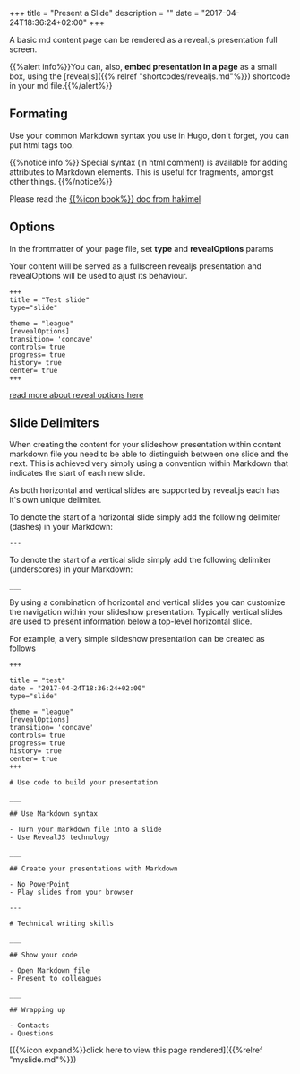 +++
title = "Present a Slide"
description = ""
date = "2017-04-24T18:36:24+02:00"
+++

A basic md content page can be rendered as a reveal.js presentation full screen.

{{%alert info%}}You can, also, **embed presentation in a page** as a small box, using the [revealjs]({{% relref "shortcodes/revealjs.md"%}}) shortcode in your md file.{{%/alert%}}


## Formating
Use your common Markdown syntax you use in Hugo, don't forget, you can put html tags too.

{{%notice info %}} Special syntax (in html comment) is available for adding attributes to Markdown elements. This is useful for fragments, amongst other things.
{{%/notice%}}

Please read the [{{%icon book%}} doc from hakimel](https://github.com/hakimel/reveal.js/#instructions)


## Options
In the frontmatter of your page file, set **type** and **revealOptions** params

Your content will be served as a fullscreen revealjs presentation and revealOptions will be used to ajust its behaviour.

	+++
	title = "Test slide"
	type="slide"

	theme = "league"
	[revealOptions]
	transition= 'concave'
	controls= true
	progress= true
	history= true
	center= true
	+++

[read more about reveal options here](https://github.com/hakimel/reveal.js/#configuration)


## Slide Delimiters
When creating the content for your slideshow presentation within content markdown file you need to be able to distinguish between one slide and the next. This is achieved very simply using a  convention within Markdown that indicates the start of each new slide.

As both horizontal and vertical slides are supported by reveal.js each has it's own unique delimiter.

To denote the start of a horizontal slide simply add the following delimiter (dashes) in your Markdown:

	---


To denote the start of a vertical slide simply add the following delimiter (underscores) in your Markdown:
	
	___

By using a combination of horizontal and vertical slides you can customize the navigation within your slideshow presentation. Typically vertical slides are used to present information below a top-level horizontal slide.



For example, a very simple slideshow presentation can be created as follows

```
+++

title = "test"
date = "2017-04-24T18:36:24+02:00"
type="slide"

theme = "league"
[revealOptions]
transition= 'concave'
controls= true
progress= true
history= true
center= true
+++

# Use code to build your presentation

___

## Use Markdown syntax

- Turn your markdown file into a slide
- Use RevealJS technology

___

## Create your presentations with Markdown

- No PowerPoint
- Play slides from your browser

---

# Technical writing skills

___

## Show your code

- Open Markdown file
- Present to colleagues

___

## Wrapping up

- Contacts
- Questions

```

[{{%icon expand%}}click here to view this page rendered]({{%relref "myslide.md"%}})
